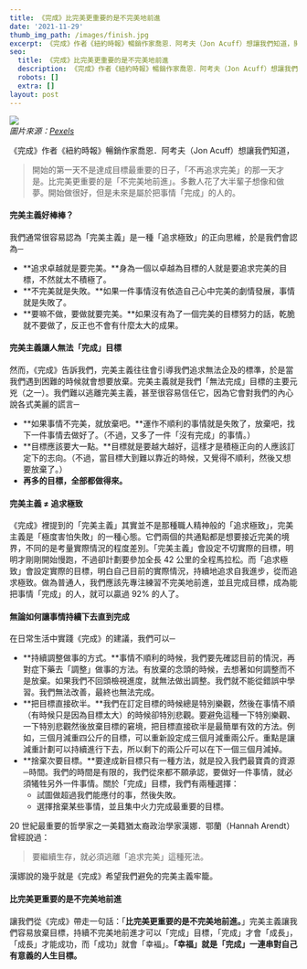 ```yaml
---
title: 《完成》比完美更重要的是不完美地前進
date: '2021-11-29'
thumb_img_path: /images/finish.jpg
excerpt: 《完成》作者《紐約時報》暢銷作家喬恩．阿考夫（Jon Acuff）想讓我們知道，開始的第一天不是達成目標最重要的日子，「不再追求完美」的那一天才是。比完美更重要的是「不完美地前進」。多數人花了大半輩子想像和做夢。開始做很好，但是未來是屬於把事情「完成」的人的。
seo:
  title: 《完成》比完美更重要的是不完美地前進
  description: 《完成》作者《紐約時報》暢銷作家喬恩．阿考夫（Jon Acuff）想讓我們知道，開始的第一天不是達成目標最重要的日子，「不再追求完美」的那一天才是。比完美更重要的是「不完美地前進」。多數人花了大半輩子想像和做夢。開始做很好，但是未來是屬於把事情「完成」的人的。
  robots: []
  extra: []
layout: post
---
```

![](/images/finish.jpg)  
*圖片來源：[Pexels](https://www.pexels.com/photo/people-running-on-a-road-2402734)*

《完成》作者《紐約時報》暢銷作家喬恩．阿考夫（Jon Acuff）想讓我們知道，

> 開始的第一天不是達成目標最重要的日子，「不再追求完美」的那一天才是。比完美更重要的是「不完美地前進」。多數人花了大半輩子想像和做夢。開始做很好，但是未來是屬於把事情「完成」的人的。

#### 完美主義好棒棒？

我們通常很容易認為「完美主義」是一種「追求極致」的正向思維，於是我們會認為─

* **追求卓越就是要完美。**身為一個以卓越為目標的人就是要追求完美的目標，不然就太不積極了。
* **不完美就是失敗。**如果一件事情沒有依造自己心中完美的劇情發展，事情就是失敗了。
* **要嘛不做，要做就要完美。**如果沒有為了一個完美的目標努力的話，乾脆就不要做了，反正也不會有什麼太大的成果。

#### 完美主義讓人無法「完成」目標

然而，《完成》告訴我們，完美主義往往會引導我們追求無法企及的標準，於是當我們遇到困難的時候就會想要放棄。完美主義就是我們「無法完成」目標的主要元兇（之一）。我們難以逃離完美主義，甚至很容易信任它，因為它會對我們的內心說各式美麗的謊言─

* **如果事情不完美，就放棄吧。**運作不順利的事情就是失敗了，放棄吧，找下一件事情去做好了。（不過，又多了一件「沒有完成」的事情。）
* **目標應該要大一點。**目標就是要越大越好，這樣才是積極正向的人應該訂定下的志向。（不過，當目標大到難以靠近的時候，又覺得不順利，然後又想要放棄了。）
* **再多的目標，全部都做得來。**

#### 完美主義 ≠ 追求極致

《完成》裡提到的「完美主義」其實並不是那種職人精神般的「追求極致」，完美主義是「極度害怕失敗」的一種心態。它們兩個的共通點都是想要接近完美的境界，不同的是考量實際情況的程度差別。「完美主義」會設定不切實際的目標，明明才剛剛開始慢跑，不過卻計劃要參加全長 42 公里的全程馬拉松。而「追求極致」會設定實際的目標，明白自己目前的實際情況，持續地追求自我進步，從而追求極致。做為普通人，我們應該先專注練習不完美地前進，並且完成目標，成為能把事情「完成」的人，就可以贏過 92% 的人了。

#### 無論如何讓事情持續下去直到完成

在日常生活中實踐《完成》的建議，我們可以─

* **持續調整做事的方式。**事情不順利的時候，我們要先確認目前的情況，再對症下藥去「調整」做事的方法。有放棄的念頭的時候，去想著如何調整而不是放棄。如果我們不回頭檢視進度，就無法做出調整。我們就不能從錯誤中學習。我們無法改善，最終也無法完成。
* **把目標直接砍半。**我們在訂定目標的時候總是特別樂觀，然後在事情不順（有時候只是因為目標太大）的時候卻特別悲觀。要避免這種一下特別樂觀、一下特別悲觀然後放棄目標的窘境，把目標直接砍半是最簡單有效的方法。例如，三個月減重四公斤的目標，可以重新設定成三個月減重兩公斤。重點是讓減重計劃可以持續進行下去，所以剩下的兩公斤可以在下一個三個月減掉。
* **捨棄次要目標。**要達成新目標只有一種方法，就是投入我們最寶貴的資源─時間。我們的時間是有限的，我們從來都不願承認，要做好一件事情，就必須犧牲另外一件事情。關於「完成」目標，我們有兩種選擇：
    * 試圖做超過我們能應付的事，然後失敗。
    * 選擇捨棄某些事情，並且集中火力完成最重要的目標。

20 世紀最重要的哲學家之一美籍猶太裔政治學家漢娜．鄂蘭（​​Hannah Arendt）曾經說過：

> 要繼續生存，就必須逃離「追求完美」這種死法。

漢娜說的幾乎就是《完成》希望我們避免的完美主義牢籠。

#### 比完美更重要的是不完美地前進

讓我們從《完成》帶走一句話：「**比完美更重要的是不完美地前進。**」完美主義讓我們容易放棄目標，持續不完美地前進才可以「完成」目標，「完成」才會「成長」，「成長」才能成功，而「成功」就會「幸褔」。**「幸福」就是「完成」一連串對自己有意義的人生目標。**
